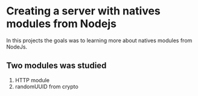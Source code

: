 # Creating a server with natives modules from Nodejs

In this projects the goals was to learning more about natives modules from NodeJs.

## Two modules was studied

1. HTTP module
2. randomUUID from crypto
